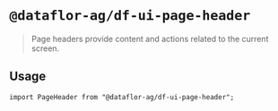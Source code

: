 # `@dataflor-ag/df-ui-page-header`

> Page headers provide content and actions related to the current screen.

## Usage

```
import PageHeader from "@dataflor-ag/df-ui-page-header";
```
